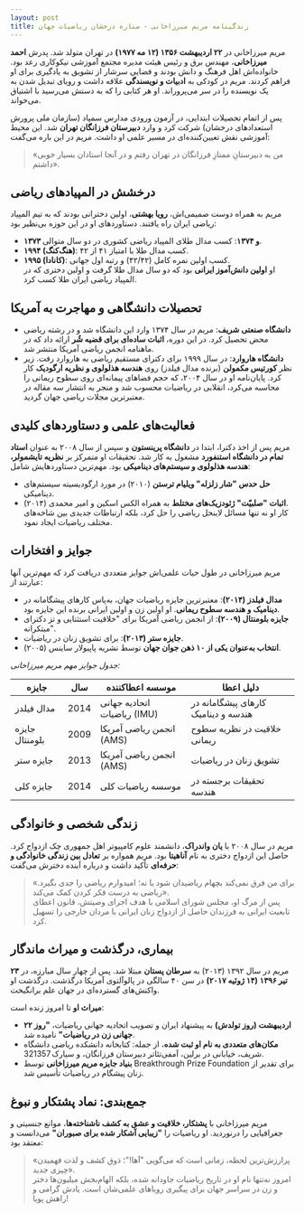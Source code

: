 ```yaml
---
layout: post
title: زندگینامه مریم میرزاخانی - ستاره درخشان ریاضیات جهان
---
```


مریم میرزاخانی در **۲۲ اردیبهشت ۱۳۵۶ (۱۲ مه ۱۹۷۷)** در تهران متولد شد. پدرش **احمد میرزاخانی**، مهندس برق و رئیس هیئت مدیره مجتمع آموزشی نیکوکاری رعد بود. خانواده‌اش اهل فرهنگ و دانش بودند و فضایی سرشار از تشویق به یادگیری برای او فراهم کردند. مریم در کودکی به **ادبیات و نویسندگی** علاقه داشت و رویای تبدیل شدن به یک نویسنده را در سر می‌پروراند. او هر کتابی را که به دستش می‌رسید با اشتیاق می‌خواند.

پس از اتمام تحصیلات ابتدایی، در آزمون ورودی مدارس سمپاد (سازمان ملی پرورش استعدادهای درخشان) شرکت کرد و وارد **دبیرستان فرزانگان تهران** شد. این محیط آموزشی نقش تعیین‌کننده‌ای در مسیر علمی او داشت. مریم در این باره می‌گفت:  
> «من به دبیرستانِ ممتازِ فرزانگان در تهران رفتم و در آنجا استادان بسیار خوبی داشتم».

## درخشش در المپیادهای ریاضی
مریم به همراه دوست صمیمی‌اش، **رویا بهشتی**، اولین دخترانی بودند که به تیم المپیاد ریاضی ایران راه یافتند. دستاوردهای او در این حوزه بی‌نظیر بود:  
- **۱۳۷۳ و ۱۳۷۴**: کسب مدال طلای المپیاد ریاضی کشوری در دو سال متوالی.  
- **۱۹۹۴ (هنگ‌کنگ)**: کسب مدال طلا با امتیاز ۴۱ از ۴۲.  
- **۱۹۹۵ (کانادا)**: کسب اولین نمره کامل (۴۲/۴۲) و رتبه اول جهانی.  
او **اولین دانش‌آموز ایرانی** بود که دو سال مدال طلا گرفت و اولین دختری که در المپیاد ریاضی ایران طلا کسب کرد.

## تحصیلات دانشگاهی و مهاجرت به آمریکا
- **دانشگاه صنعتی شریف**: مریم در سال ۱۳۷۴ وارد این دانشگاه شد و در رشته ریاضی محض تحصیل کرد. در این دوره، **اثبات ساده‌ای برای قضیه شُر** ارائه داد که در ماهنامه انجمن ریاضی آمریکا منتشر شد.  
- **دانشگاه هاروارد**: در سال ۱۹۹۹ برای دکترای مستقیم ریاضی به هاروارد رفت. زیر نظر **کورتیس مکمولن** (برنده مدال فیلدز) روی **هندسه هذلولوی و نظریه ارگودیک** کار کرد. پایان‌نامه او در سال ۲۰۰۴، که حجم فضاهای پیمانه‌ای روی سطوح ریمانی را محاسبه می‌کرد، انقلابی در ریاضیات محسوب شد و منجر به انتشار سه مقاله در معتبرترین مجلات ریاضی جهان گردید.

## فعالیت‌های علمی و دستاوردهای کلیدی
مریم پس از اخذ دکترا، ابتدا در **دانشگاه پرینستون** و سپس از سال ۲۰۰۸ به عنوان **استاد تمام در دانشگاه استنفورد** مشغول به کار شد. تحقیقات او متمرکز بر **نظریه تایشمولر، هندسه هذلولوی و سیستم‌های دینامیکی** بود. مهم‌ترین دستاوردهایش شامل:  
- **حل حدس "شار زلزله" ویلیام ترستن** (۲۰۱۰) در مورد ارگودیسیته سیستم‌های دینامیکی.  
- **اثبات "صلبیّت" ژئودزیک‌های مختلط** به همراه الکس اسکین و امیر محمدی (۲۰۱۴).  
کار او نه تنها مسائل لاینحل ریاضی را حل کرد، بلکه ارتباطات جدیدی بین شاخه‌های مختلف ریاضیات ایجاد نمود.

## جوایز و افتخارات
مریم میرزاخانی در طول حیات علمی‌اش جوایز متعددی دریافت کرد که مهم‌ترین آنها عبارتند از:

- **مدال فیلدز (۲۰۱۴)**: معتبرترین جایزه ریاضیات جهان، به‌پاس کارهای پیشگامانه در **دینامیک و هندسه سطوح ریمانی**. او اولین زن و اولین ایرانی برنده این جایزه بود.  
- **جایزه بلومنتال (۲۰۰۹)**: از انجمن ریاضی آمریکا برای "خلاقیت استثنایی و تز دکترای مبتکرانه".  
- **جایزه ستر (۲۰۱۳)**: برای تشویق زنان در ریاضیات.  
- **انتخاب به‌عنوان یکی از ۱۰ ذهن جوان جهان** توسط نشریه پاپیولار ساینس (۲۰۰۵).

*جدول جوایز مهم مریم میرزاخانی:*

| **جایزه**         | **سال** | **موسسه اعطاکننده**       | **دلیل اعطا**                          |
|-------------------|---------|----------------------------|-----------------------------------------|
| مدال فیلدز       | 2014    | اتحادیه جهانی ریاضیات (IMU) | کارهای پیشگامانه در هندسه و دینامیک   |
| جایزه بلومنتال   | 2009    | انجمن ریاضی آمریکا (AMS)  | خلاقیت در نظریه سطوح ریمانی           |
| جایزه ستر        | 2013    | انجمن ریاضی آمریکا (AMS)  | تشویق زنان در ریاضیات                 |
| جایزه کلی         | 2014    | موسسه ریاضیات کلی         | تحقیقات برجسته در هندسه               |

## زندگی شخصی و خانوادگی
مریم در سال ۲۰۰۸ با **یان واندراک**، دانشمند علوم کامپیوتر اهل جمهوری چک ازدواج کرد. حاصل این ازدواج دختری به نام **آناهیتا** بود. مریم همواره بر **تعادل بین زندگی خانوادگی و حرفه‌ای** تأکید داشت و درباره آینده دخترش می‌گفت:  
> «برای من فرق نمی‌کند بچهام ریاضیدان شود یا نه؛ امیدوارم ریاضی را جدی بگیرد. ریاضی به درست فکر کردن کمک می‌کند».  
پس از مرگ او، مجلس شورای اسلامی با هدف اجرای وصیتش، قانون اعطای تابعیت ایرانی به فرزندان حاصل از ازدواج زنان ایرانی با مردان خارجی را تسهیل کرد.

## بیماری، درگذشت و میراث ماندگار
مریم در سال ۱۳۹۲ (۲۰۱۳) به **سرطان پستان** مبتلا شد. پس از چهار سال مبارزه، در **۲۳ تیر ۱۳۹۶ (۱۴ ژوئیه ۲۰۱۷)** در سن ۴۰ سالگی در پالوآلتوی آمریکا درگذشت. درگذشت او واکنش‌های گسترده‌ای در جهان علم برانگیخت.

**میراث او** تا امروز زنده است:  
- **۲۲ اردیبهشت (روز تولدش)** به پیشنهاد ایران و تصویب اتحادیه جهانی ریاضیات، **"روز جهانی زن در ریاضیات"** نامیده شد.  
- **مکان‌های متعددی به نام او ثبت شده**، از جمله: کتابخانه دانشکده ریاضی دانشگاه شریف، خیابانی در برلین، آمفی‌تئاتر دبیرستان فرزانگان، و سیارک 321357.  
- **بنیاد جایزه مریم میرزاخانی** توسط Breakthrough Prize Foundation برای تقدیر از زنان پیشگام در ریاضیات تأسیس شد.

## جمع‌بندی: نماد پشتکار و نبوغ
مریم میرزاخانی با **پشتکار، خلاقیت و عشق به کشف ناشناخته‌ها**، موانع جنسیتی و جغرافیایی را درنوردید. او ریاضیات را **"زیبایی آشکار شده برای صبوران"** می‌دانست و معتقد بود:  
> «پرارزش‌ترین لحظه، زمانی است که می‌گویی "آها!"؛ ذوق کشف و لذت فهمیدن چیزی جدید».  
امروز نه‌تنها نام او در تاریخ ریاضیات جاودانه شده، بلکه الهام‌بخش میلیون‌ها دختر و زن در سراسر جهان برای پیگیری رویاهای علمی‌شان است. یادش گرامی و راهش پویا!
